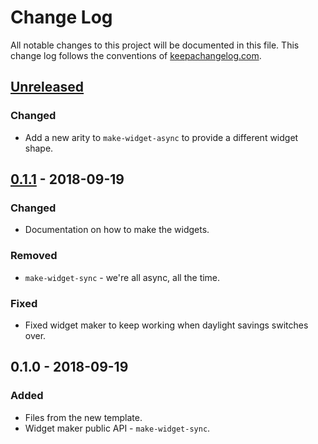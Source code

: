 # Change Log
All notable changes to this project will be documented in this file. This change log follows the conventions of [keepachangelog.com](http://keepachangelog.com/).

## [Unreleased]
### Changed
- Add a new arity to `make-widget-async` to provide a different widget shape.

## [0.1.1] - 2018-09-19
### Changed
- Documentation on how to make the widgets.

### Removed
- `make-widget-sync` - we're all async, all the time.

### Fixed
- Fixed widget maker to keep working when daylight savings switches over.

## 0.1.0 - 2018-09-19
### Added
- Files from the new template.
- Widget maker public API - `make-widget-sync`.

[Unreleased]: https://github.com/your-name/kafka-producer/compare/0.1.1...HEAD
[0.1.1]: https://github.com/your-name/kafka-producer/compare/0.1.0...0.1.1
